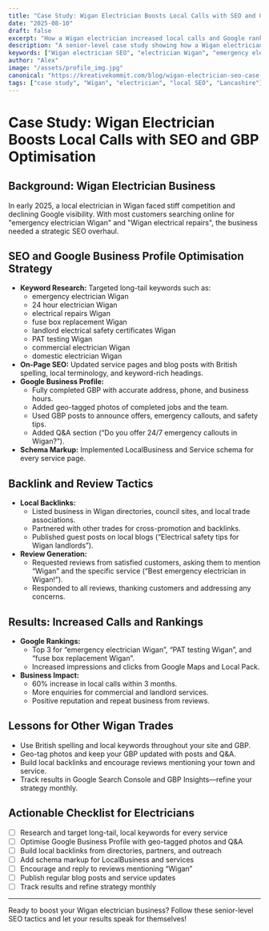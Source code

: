 ```yaml
---
title: "Case Study: Wigan Electrician Boosts Local Calls with SEO and GBP Optimisation"
date: "2025-08-10"
draft: false
excerpt: "How a Wigan electrician increased local calls and Google rankings with expert SEO and clever GBP tactics."
description: "A senior-level case study showing how a Wigan electrician used advanced SEO and Google Business Profile optimisation to grow their business in 2025."
keywords: ["Wigan electrician SEO", "electrician Wigan", "emergency electrician Wigan", "local SEO Wigan", "Google Business Profile Wigan", "2025 SEO", "British spelling"]
author: "Alex"
image: "/assets/profile_img.jpg"
canonical: "https://kreativekommit.com/blog/wigan-electrician-seo-case-study"
tags: ["case study", "Wigan", "electrician", "local SEO", "Lancashire"]
---
```


# Case Study: Wigan Electrician Boosts Local Calls with SEO and GBP Optimisation

## Background: Wigan Electrician Business
In early 2025, a local electrician in Wigan faced stiff competition and declining Google visibility. With most customers searching online for "emergency electrician Wigan" and "Wigan electrical repairs", the business needed a strategic SEO overhaul.

## SEO and Google Business Profile Optimisation Strategy
- **Keyword Research:** Targeted long-tail keywords such as:
  - emergency electrician Wigan
  - 24 hour electrician Wigan
  - electrical repairs Wigan
  - fuse box replacement Wigan
  - landlord electrical safety certificates Wigan
  - PAT testing Wigan
  - commercial electrician Wigan
  - domestic electrician Wigan
- **On-Page SEO:** Updated service pages and blog posts with British spelling, local terminology, and keyword-rich headings.
- **Google Business Profile:**
  - Fully completed GBP with accurate address, phone, and business hours.
  - Added geo-tagged photos of completed jobs and the team.
  - Used GBP posts to announce offers, emergency callouts, and safety tips.
  - Added Q&A section (“Do you offer 24/7 emergency callouts in Wigan?”).
- **Schema Markup:** Implemented LocalBusiness and Service schema for every service page.

## Backlink and Review Tactics
- **Local Backlinks:**
  - Listed business in Wigan directories, council sites, and local trade associations.
  - Partnered with other trades for cross-promotion and backlinks.
  - Published guest posts on local blogs (“Electrical safety tips for Wigan landlords”).
- **Review Generation:**
  - Requested reviews from satisfied customers, asking them to mention “Wigan” and the specific service (“Best emergency electrician in Wigan!”).
  - Responded to all reviews, thanking customers and addressing any concerns.

## Results: Increased Calls and Rankings
- **Google Rankings:**
  - Top 3 for “emergency electrician Wigan”, “PAT testing Wigan”, and “fuse box replacement Wigan”.
  - Increased impressions and clicks from Google Maps and Local Pack.
- **Business Impact:**
  - 60% increase in local calls within 3 months.
  - More enquiries for commercial and landlord services.
  - Positive reputation and repeat business from reviews.

## Lessons for Other Wigan Trades
- Use British spelling and local keywords throughout your site and GBP.
- Geo-tag photos and keep your GBP updated with posts and Q&A.
- Build local backlinks and encourage reviews mentioning your town and service.
- Track results in Google Search Console and GBP Insights—refine your strategy monthly.

## Actionable Checklist for Electricians
- [ ] Research and target long-tail, local keywords for every service
- [ ] Optimise Google Business Profile with geo-tagged photos and Q&A
- [ ] Build local backlinks from directories, partners, and outreach
- [ ] Add schema markup for LocalBusiness and services
- [ ] Encourage and reply to reviews mentioning “Wigan”
- [ ] Publish regular blog posts and service updates
- [ ] Track results and refine strategy monthly

---
Ready to boost your Wigan electrician business? Follow these senior-level SEO tactics and let your results speak for themselves!
